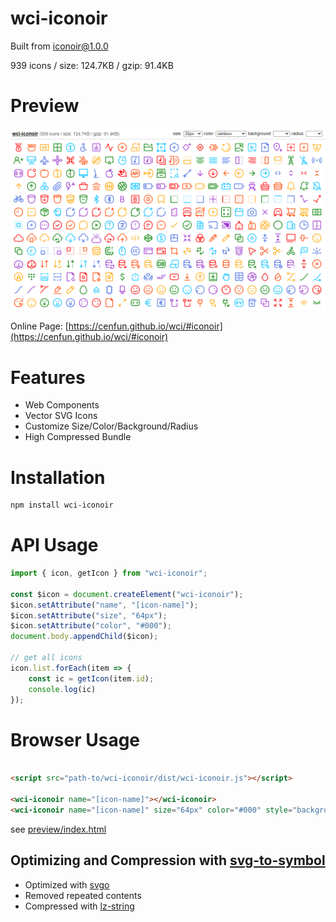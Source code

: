 # wci-iconoir
Built from [iconoir@1.0.0](https://github.com/lucaburgio/iconoir)  

939 icons / size: 124.7KB / gzip: 91.4KB  



# Preview
![screenshot](preview/screenshot.png)

Online Page: [https://cenfun.github.io/wci/#iconoir](https://cenfun.github.io/wci/#iconoir)

# Features
* Web Components
* Vector SVG Icons 
* Customize Size/Color/Background/Radius
* High Compressed Bundle
# Installation
```sh
npm install wci-iconoir
```
# API Usage
```js
import { icon, getIcon } from "wci-iconoir";

const $icon = document.createElement("wci-iconoir");
$icon.setAttribute("name", "[icon-name]");
$icon.setAttribute("size", "64px");
$icon.setAttribute("color", "#000");
document.body.appendChild($icon);

// get all icons
icon.list.forEach(item => {
    const ic = getIcon(item.id);
    console.log(ic)
});
```
# Browser Usage
```html

<script src="path-to/wci-iconoir/dist/wci-iconoir.js"></script>

<wci-iconoir name="[icon-name]"></wci-iconoir>
<wci-iconoir name="[icon-name]" size="64px" color="#000" style="background:#f5f5f5;"></wci-iconoir>
```
see [preview/index.html](preview/index.html)

## Optimizing and Compression with [svg-to-symbol](https://github.com/cenfun/svg-to-symbol)
* Optimized with [svgo](https://github.com/svg/svgo)
* Removed repeated contents
* Compressed with [lz-string](https://github.com/pieroxy/lz-string)